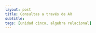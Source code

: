 ```yaml
---
layout: post
title: Consultas a través de AR
subtitle: 
tags: [unidad cinco, algebra relacional]
---
```

